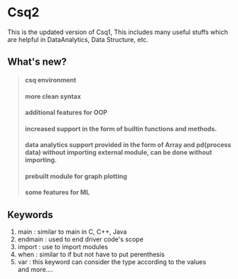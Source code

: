 # Csq2
This is the updated version of Csq1, This includes many useful stuffs which are helpful in DataAnalytics, Data Structure, etc.
## What's new?
> #### csq environment<br />
> #### more clean syntax<br />
> #### additional features for OOP<br />
> #### increased support in the form of builtin functions and methods.<br />
> #### data analytics support provided in the form of Array and pd(process data) without importing external module, can be done without importing.<br />
> #### prebuilt module for graph plotting<br />
> #### some features for ML<br />

## Keywords<br />
1. main : similar to main in C, C++, Java<br />
2. endmain : used to end driver code's scope<br />
3. import : use to import modules<br />
4. when : similar to if but not have to put perenthesis<br />
5. var : this keyword can consider the type according to the values<br />
and more....
